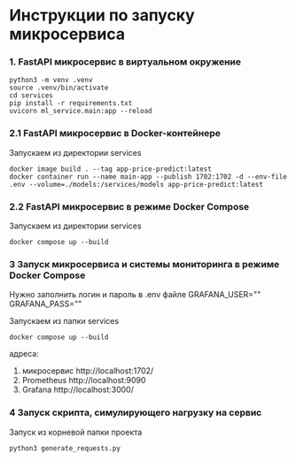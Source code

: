 # Инструкции по запуску микросервиса

### 1. FastAPI микросервис в виртуальном окружение

```
python3 -m venv .venv
source .venv/bin/activate
cd services
pip install -r requirements.txt
uvicorn ml_service.main:app --reload
```


### 2.1 FastAPI микросервис в Docker-контейнере
Запускаем из директории services
```
docker image build . --tag app-price-predict:latest
docker container run --name main-app --publish 1702:1702 -d --env-file .env --volume=./models:/services/models app-price-predict:latest
```
### 2.2 FastAPI микросервис в режиме Docker Compose
Запускаем из директории services
```
docker compose up --build
```

### 3 Запуск микросервиса и системы мониторинга в режиме Docker Compose
Нужно заполнить логин и пароль в .env файле
GRAFANA_USER=""
GRAFANA_PASS="" 

Запускаем из папки services
```
docker compose up --build
```
адреса:
1. микросервис http://localhost:1702/
2. Prometheus http://localhost:9090
3. Grafana http://localhost:3000/

### 4 Запуск скрипта, симулирующего нагрузку на сервис
Запуск из корневой папки проекта
```
python3 generate_requests.py

```
